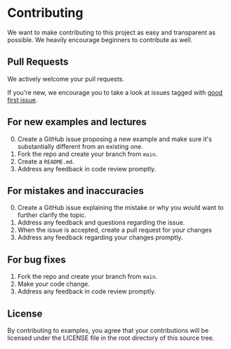 # Contributing

We want to make contributing to this project as easy and transparent as
possible. We heavily encourage beginners to contribute as well.

## Pull Requests

We actively welcome your pull requests.

If you're new, we encourage you to take a look at issues tagged with [good first issue](https://github.com/PuEnjoy/Learn-Assembly-FU/issues).

## For new examples and lectures

0. Create a GitHub issue proposing a new example and make sure it's substantially different from an existing one.
1. Fork the repo and create your branch from `main`.
2. Create a `README.md`.
3. Address any feedback in code review promptly.

## For mistakes and inaccuracies

0. Create a GitHub issue explaining the mistake or why you would want to further clarify the topic.
1. Address any feedback and questions regarding the issue.
2. When the issue is accepted, create a pull request for your changes
3. Address any feedback regarding your changes promptly.

## For bug fixes

1. Fork the repo and create your branch from `main`.
2. Make your code change.
3. Address any feedback in code review promptly.

## License

By contributing to examples, you agree that your contributions will be licensed
under the LICENSE file in the root directory of this source tree.
